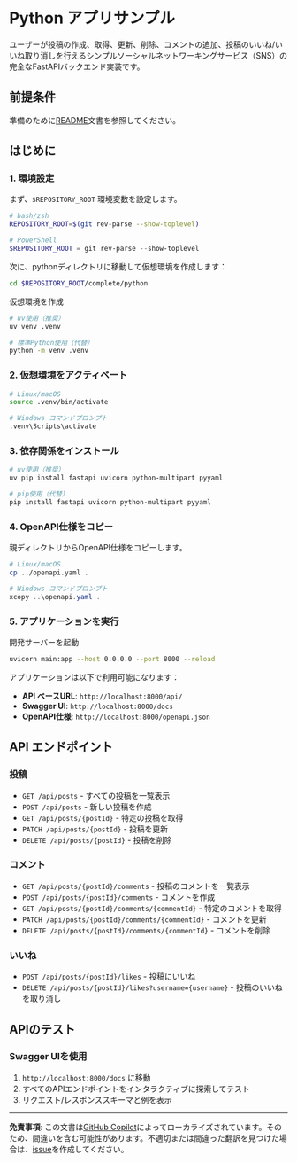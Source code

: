 # Python アプリサンプル

ユーザーが投稿の作成、取得、更新、削除、コメントの追加、投稿のいいね/いいね取り消しを行えるシンプルソーシャルネットワーキングサービス（SNS）の完全なFastAPIバックエンド実装です。

## 前提条件

準備のために[README](../../README.md)文書を参照してください。

## はじめに

### 1. 環境設定

まず、`$REPOSITORY_ROOT` 環境変数を設定します。

```bash
# bash/zsh
REPOSITORY_ROOT=$(git rev-parse --show-toplevel)
```

```powershell
# PowerShell
$REPOSITORY_ROOT = git rev-parse --show-toplevel
```

次に、pythonディレクトリに移動して仮想環境を作成します：

```bash
cd $REPOSITORY_ROOT/complete/python
```

仮想環境を作成

```bash
# uv使用（推奨）
uv venv .venv
```

```bash
# 標準Python使用（代替）
python -m venv .venv
```

### 2. 仮想環境をアクティベート

```bash
# Linux/macOS
source .venv/bin/activate
```

```bash
# Windows コマンドプロンプト
.venv\Scripts\activate
```

### 3. 依存関係をインストール

```bash
# uv使用（推奨）
uv pip install fastapi uvicorn python-multipart pyyaml
```

```bash
# pip使用（代替）
pip install fastapi uvicorn python-multipart pyyaml
```

### 4. OpenAPI仕様をコピー

親ディレクトリからOpenAPI仕様をコピーします。

```bash
# Linux/macOS
cp ../openapi.yaml .
```

```powershell
# Windows コマンドプロンプト
xcopy ..\openapi.yaml .
```

### 5. アプリケーションを実行

開発サーバーを起動

```bash
uvicorn main:app --host 0.0.0.0 --port 8000 --reload
```

アプリケーションは以下で利用可能になります：

- **API ベースURL**: `http://localhost:8000/api/`
- **Swagger UI**: `http://localhost:8000/docs`
- **OpenAPI仕様**: `http://localhost:8000/openapi.json`

## API エンドポイント

### 投稿

- `GET /api/posts` - すべての投稿を一覧表示
- `POST /api/posts` - 新しい投稿を作成
- `GET /api/posts/{postId}` - 特定の投稿を取得
- `PATCH /api/posts/{postId}` - 投稿を更新
- `DELETE /api/posts/{postId}` - 投稿を削除

### コメント

- `GET /api/posts/{postId}/comments` - 投稿のコメントを一覧表示
- `POST /api/posts/{postId}/comments` - コメントを作成
- `GET /api/posts/{postId}/comments/{commentId}` - 特定のコメントを取得
- `PATCH /api/posts/{postId}/comments/{commentId}` - コメントを更新
- `DELETE /api/posts/{postId}/comments/{commentId}` - コメントを削除

### いいね

- `POST /api/posts/{postId}/likes` - 投稿にいいね
- `DELETE /api/posts/{postId}/likes?username={username}` - 投稿のいいねを取り消し

## APIのテスト

### Swagger UIを使用

1. `http://localhost:8000/docs` に移動
2. すべてのAPIエンドポイントをインタラクティブに探索してテスト
3. リクエスト/レスポンススキーマと例を表示

---

**免責事項**: この文書は[GitHub Copilot](https://docs.github.com/copilot/about-github-copilot/what-is-github-copilot)によってローカライズされています。そのため、間違いを含む可能性があります。不適切または間違った翻訳を見つけた場合は、[issue](https://github.com/microsoft/github-copilot-vibe-coding-workshop/issues/new)を作成してください。
